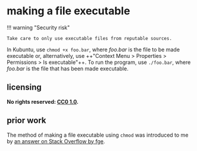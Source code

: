 # making a file executable

!!! warning "Security risk"
    
    Take care to only use executable files from reputable sources.

In Kubuntu, use `chmod +x foo.bar`, where *foo.bar* is the file to be made executable or, alternatively, use ++"Context Menu > Properties > Permissions > Is executable"++. To run the program, use `./foo.bar`, where *foo.bar* is the file that has been made executable.

## licensing
**No rights reserved: [CC0 1.0](https://creativecommons.org/publicdomain/zero/1.0/).**

## prior work
The method of making a file executable using `chmod` was introduced to me by [an answer on Stack Overflow by fge](https://stackoverflow.com/questions/8779951/how-do-i-run-a-shell-script-without-using-sh-or-bash-commands/8779980#8779980).
